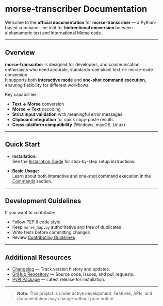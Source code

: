 # morse-transcriber Documentation

Welcome to the **official documentation** for **morse-transcriber** — a Python-based command-line tool for **bidirectional conversion** between alphanumeric text and International Morse code.

---

##  Overview

**morse-transcriber** is designed for developers, and communication enthusiasts who need accurate, standards-compliant text ↔ morse-code conversion.  
It supports both **interactive mode** and **one-shot command execution**, ensuring flexibility for different workflows.

Key capabilities:
- **Text → Morse** conversion  
- **Morse → Text** decoding  
- **Strict input validation** with meaningful error messages  
- **Clipboard integration** for quick copy-paste results  
- **Cross-platform compatibility** (Windows, macOS, Linux)  

---

##  Quick Start

- **Installation:**  
  See the [Installation Guide](usage/installation.md) for step-by-step setup instructions.

- **Basic Usage:**  
  Learn about both interactive and one-shot command execution in the [Commands](usage/commands.md) section.

---

##  Development Guidelines

If you want to contribute:
- Follow [PEP 8](https://peps.python.org/pep-0008/) code style  
- Keep `morse_map.py` authoritative and free of duplicates  
- Write tests before committing changes  
- Review [Contributing Guidelines](development/contributing.md)

---

##  Additional Resources

-  [Changelog](development/changelog.md) — Track version history and updates.  
-  [GitHub Repository](https://github.com/nikkhilaaryan/morse-transcriber) — Source code, issues, and pull requests.  
-  [PyPI Package](https://pypi.org/project/morse-transcriber/) — Latest release for installation.

---

> **Note:** This project is under active development. Features, APIs, and documentation may change without prior notice.
